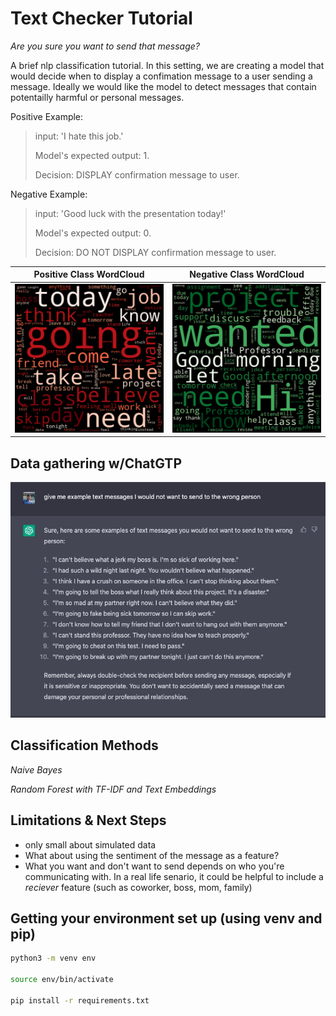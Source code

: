 # Text Checker Tutorial

*Are you sure you want to send that message?*

A brief nlp classification tutorial. In this setting, we are creating a model that would decide when to display a confimation message to a user sending a message. Ideally we would like the model to detect messages that contain potentailly harmful or personal messages.

Positive Example: 
>input: 'I hate this job.' 
>
>Model's expected output: 1. 
>
>Decision: DISPLAY confirmation message to user.

Negative Example: 
>input: 'Good luck with the presentation today!' 
>
>Model's expected output: 0. 
>
>Decision: DO NOT DISPLAY confirmation message to user.

Positive Class WordCloud   |  Negative Class WordCloud
:-------------------------:|:-------------------------:
![](possent_cloud.png)  |  ![](negsent_cloud.png)

## Data gathering w/ChatGTP

![](DatasetCreationExample.png)

## Classification Methods

*Naive Bayes*

*Random Forest with TF-IDF and Text Embeddings*

## Limitations & Next Steps
- only small about simulated data
- What about using the sentiment of the message as a feature?
- What you want and don't want to send depends on who you're communicating with. In a real life senario, it could be helpful to include a *reciever* feature (such as coworker, boss, mom, family)


## Getting your environment set up (using venv and pip)
```bash
python3 -m venv env

source env/bin/activate

pip install -r requirements.txt
```
